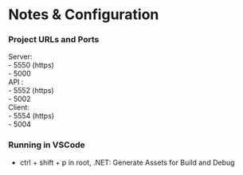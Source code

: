 # Notes & Configuration
<h3>Project URLs and Ports</h3>
Server:</br>
    - 5550 (https)</br>
    - 5000</br>
API :</br>
    - 5552 (https)</br>
    - 5002</br>
Client:</br>
    - 5554 (https)</br>
    - 5004</br>

<h3>Running in VSCode</h3>
<ul>
    <li>ctrl + shift + p in root, .NET: Generate Assets for Build and Debug</li>
    
</ul> 